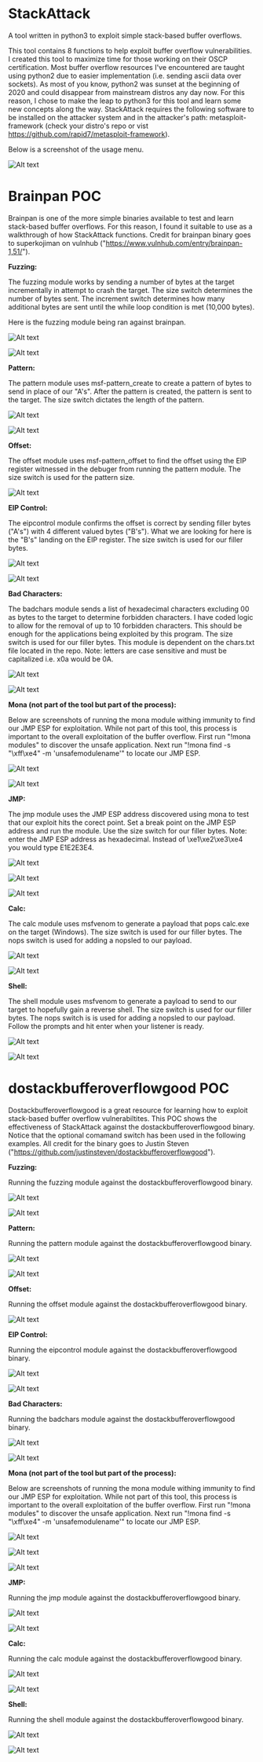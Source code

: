 # StackAttack
A tool written in python3 to exploit simple stack-based buffer overflows.


This tool contains 8 functions to help exploit buffer overflow vulnerabilities. I created this tool to maximize time for those working on their OSCP certification. Most buffer overflow resources I've encountered are taught using python2 due to easier implementation (i.e. sending ascii data over sockets). As most of you know, python2 was sunset at the beginning of 2020 and could disappear from mainstream distros any day now. For this reason, I chose to make the leap to python3 for this tool and learn some new concepts along the way. StackAttack requires the following software to be installed on the attacker system and in the attacker's path: metasploit-framework (check your distro's repo or vist https://github.com/rapid7/metasploit-framework).

Below is a screenshot of the usage menu.

![Alt text](/screenshots/brainpan/1.png?raw=true)


# Brainpan POC

Brainpan is one of the more simple binaries available to test and learn stack-based buffer overflows. For this reason, I found it suitable to use as a walkthrough of how StackAttack functions. Credit for brainpan binary goes to superkojiman on vulnhub ("https://www.vulnhub.com/entry/brainpan-1,51/").


**Fuzzing:**

The fuzzing module works by sending a number of bytes at the target incrementally in attempt to crash the target. The size switch determines the number of bytes sent. The increment switch determines how many additional bytes are sent until the while loop condition is met (10,000 bytes).

Here is the fuzzing module being ran against brainpan.

![Alt text](/screenshots/brainpan/2.1.png?raw=true)

![Alt text](/screenshots/brainpan/2.2.png?raw=true)


**Pattern:**

The pattern module uses msf-pattern_create to create a pattern of bytes to send in place of our "A's". After the pattern is created, the pattern is sent to the target. The size switch dictates the length of the pattern.

![Alt text](/screenshots/brainpan/3.1.png?raw=true)

![Alt text](/screenshots/brainpan/3.2.png?raw=true)


**Offset:**

The offset module uses msf-pattern_offset to find the offset using the EIP register witnessed in the debuger from running the pattern module. The size switch is used for the pattern size.

![Alt text](/screenshots/brainpan/4.png?raw=true)


**EIP Control:**

The eipcontrol module confirms the offset is correct by sending filler bytes ("A's") with 4 different valued bytes ("B's"). What we are looking for here is the "B's" landing on the EIP register. The size switch is used for our filler bytes.

![Alt text](/screenshots/brainpan/5.1.png?raw=true)

![Alt text](/screenshots/brainpan/5.2.png?raw=true)


**Bad Characters:**

The badchars module sends a list of hexadecimal characters excluding 00 as bytes to the target to determine forbidden characters. I have coded logic to allow for the removal of up to 10 forbidden characters. This should be enough for the applications being exploited by this program. The size switch is used for our filler bytes. This module is dependent on the chars.txt file located in the repo. Note: letters are case sensitive and must be capitalized i.e. x0a would be 0A. 

![Alt text](/screenshots/brainpan/5.3.png?raw=true)

![Alt text](/screenshots/brainpan/5.4.png?raw=true)


**Mona (not part of the tool but part of the process):**

Below are screenshots of running the mona module withing immunity to find our JMP ESP for exploitation. While not part of this tool, this process is important to the overall exploitation of the buffer overflow. First run "!mona modules" to discover the unsafe application. Next run "!mona find -s "\xff\xe4" -m 'unsafemodulename'" to locate our JMP ESP.

![Alt text](/screenshots/brainpan/6.1.png?raw=true)

![Alt text](/screenshots/brainpan/6.2.png?raw=true)


**JMP:**

The jmp module uses the JMP ESP address discovered using mona to test that our exploit hits the corect point. Set a break point on the JMP ESP address and run the module. Use the size switch for our filler bytes. Note: enter the JMP ESP address as hexadecimal. Instead of \xe1\xe2\xe3\xe4 you would type E1E2E3E4.

![Alt text](/screenshots/brainpan/7.1.png?raw=true)

![Alt text](/screenshots/brainpan/7.2.png?raw=true)

![Alt text](/screenshots/brainpan/7.3.png?raw=true)


**Calc:**

The calc module uses msfvenom to generate a payload that pops calc.exe on the target (Windows). The size switch is used for our filler bytes. The nops switch is used for adding a nopsled to our payload.


![Alt text](/screenshots/brainpan/8.1.png?raw=true)

![Alt text](/screenshots/brainpan/8.2.png?raw=true)


**Shell:**

The shell module uses msfvenom to generate a payload to send to our target to hopefully gain a reverse shell. The size switch is used for our filler bytes. The nops switch is is used for adding a nopsled to our payload. Follow the prompts and hit enter when your listener is ready.

![Alt text](/screenshots/brainpan/9.1.png?raw=true)

![Alt text](/screenshots/brainpan/9.2.png?raw=true)


# dostackbufferoverflowgood POC

Dostackbufferoverflowgood is a great resource for learning how to exploit stack-based buffer overflow vulnerabiltites. This POC shows the effectiveness of StackAttack against the dostackbufferoverflowgood binary. Notice that the optional comamand switch has been used in the following examples. All credit for the binary goes to Justin Steven ("https://github.com/justinsteven/dostackbufferoverflowgood").

**Fuzzing:**

Running the fuzzing module against the dostackbufferoverflowgood binary.

![Alt text](/screenshots/dostackbufferoverflowgood/1.1.png?raw=true)

![Alt text](/screenshots/dostackbufferoverflowgood/1.2.png?raw=true)


**Pattern:**

Running the pattern module against the dostackbufferoverflowgood binary.

![Alt text](/screenshots/dostackbufferoverflowgood/2.1.png?raw=true)

![Alt text](/screenshots/dostackbufferoverflowgood/2.2.png?raw=true)


**Offset:**

Running the offset module against the dostackbufferoverflowgood binary.

![Alt text](/screenshots/dostackbufferoverflowgood/3.png?raw=true)


**EIP Control:**

Running the eipcontrol module against the dostackbufferoverflowgood binary.

![Alt text](/screenshots/dostackbufferoverflowgood/4.1.png?raw=true)

![Alt text](/screenshots/dostackbufferoverflowgood/4.2.png?raw=true)


**Bad Characters:**

Running the badchars module against the dostackbufferoverflowgood binary.

![Alt text](/screenshots/dostackbufferoverflowgood/5.1.png?raw=true)

![Alt text](/screenshots/dostackbufferoverflowgood/5.2.png?raw=true)


**Mona (not part of the tool but part of the process):**

Below are screenshots of running the mona module withing immunity to find our JMP ESP for exploitation. While not part of this tool, this process is important to the overall exploitation of the buffer overflow. First run "!mona modules" to discover the unsafe application. Next run "!mona find -s "\xff\xe4" -m 'unsafemodulename'" to locate our JMP ESP.

![Alt text](/screenshots/dostackbufferoverflowgood/6.1.png?raw=true)

![Alt text](/screenshots/dostackbufferoverflowgood/6.2.png?raw=true)

![Alt text](/screenshots/dostackbufferoverflowgood/6.3.png?raw=true)


**JMP:**

Running the jmp module against the dostackbufferoverflowgood binary.

![Alt text](/screenshots/dostackbufferoverflowgood/7.1.png?raw=true)

![Alt text](/screenshots/dostackbufferoverflowgood/7.2.png?raw=true)


**Calc:**

Running the calc module against the dostackbufferoverflowgood binary.

![Alt text](/screenshots/dostackbufferoverflowgood/8.1.png?raw=true)

![Alt text](/screenshots/dostackbufferoverflowgood/8.2.png?raw=true)


**Shell:**

Running the shell module against the dostackbufferoverflowgood binary.

![Alt text](/screenshots/dostackbufferoverflowgood/9.1.png?raw=true)

![Alt text](/screenshots/dostackbufferoverflowgood/9.2.png?raw=true)

